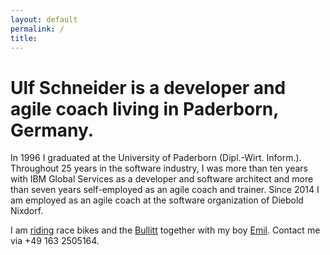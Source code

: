 ```yaml
---
layout: default
permalink: /
title:
---
```


<h1 class="fs-3 lh-1 fw-400 mrb-2"><strong>Ulf Schneider</strong> is a developer and agile coach living in Paderborn, Germany.</h1>

In 1996 I graduated at the University of Paderborn (Dipl.-Wirt. Inform.). Throughout 25 years in the software industry, I was more than ten years with IBM Global Services as a developer and software architect and more than seven years self-employed as an agile coach and trainer. Since 2014 I am employed as an agile coach at the software organization of Diebold Nixdorf.

I am [riding](/cross-the-alps/) race bikes and the [Bullitt](/2016-10-02/) together with my boy [Emil](/emil-is-ready-for-the-beach/). Contact me via +49 163 2505164.
